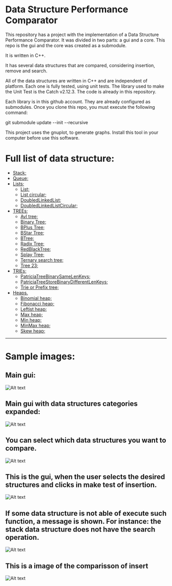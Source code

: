Data Structure Performance Comparator
====================

This repository has a project with the implementation of a Data Structure Performance Comparator.
It was divided in two parts: a gui and a core. This repo is the gui and the core was created as a submodule.

It is written in C++.

It has several data structures that are compared, considering insertion, remove and search.

All of the data structures are written in C++ and are independent of platform. Each one is fully tested,
using unit tests. The library used to make the Unit Test is the Catch v2.12.3.
The code is already in this repository.

Each library is in this github account. They are already configured as submodules. Once you clone this repo,
you must execute the following command:

git submodule update --init --recursive

This project uses the gnuplot, to generate graphs. Install this tool in your computer before use this software.


Full list of data structure: 
====================

* [Stack;](#markdown-header)
* [Queue;](#markdown-header)
* [Lists;](#markdown-header)
	* [List;](#markdown-header-emphasis)
	* [List circular;](#markdown-header-emphasis)
	* [DoubledLinkedList;](#markdown-header-emphasis)
	* [DoubledLinkedListCircular;](#markdown-header-emphasis)
* [TREEs;](#markdown-header)
	* [Avl tree;](#markdown-header-emphasis)
	* [Binary Tree;](#markdown-header-emphasis)
	* [BPlus Tree;](#markdown-header-emphasis)
	* [BStar Tree;](#markdown-header-emphasis)
	* [BTree;](#markdown-header-emphasis)	
	* [Radix Tree;](#markdown-header-emphasis)
	* [RedBlackTree;](#markdown-header-emphasis)
	* [Splay Tree;](#markdown-header-emphasis)
	* [Ternary search tree;](#markdown-header-emphasis)
	* [Tree 23;](#markdown-header-emphasis)
* [TRIEs;](#markdown-header)
	* [PatriciaTreeBinarySameLenKeys;](#markdown-header-emphasis)
	* [PatriciaTreeStoreBinaryDifferentLenKeys;](#markdown-header-emphasis)
	* [Trie or Prefix tree;](#markdown-header-emphasis)
* [Heaps.](#markdown-header)
	* [Binomial heap;](#markdown-header-emphasis)
	* [Fibonacci heap;](#markdown-header-emphasis)
	* [Leftist heap;](#markdown-header-emphasis)
	* [Max heap;](#markdown-header-emphasis)
	* [Min heap;](#markdown-header-emphasis)
	* [MinMax heap;](#markdown-header-emphasis)
	* [Skew heap;](#markdown-header-emphasis)



- - -

Sample images: 
====================

## Main gui:

![Alt text](images/1.png)

## Main gui with data structures categories expanded:

![Alt text](images/2.png)

## You can select which data structures you want to compare.

![Alt text](images/3.png)

## This is the gui, when the user selects the desired structures and clicks in make test of insertion.

![Alt text](images/4.png)

## If some data structure is not able of execute such function, a message is shown. For instance: the stack data structure does not have the search operation.

![Alt text](images/5.png)

## This is a image of the comparisson of insert

![Alt text](images/6.png)

